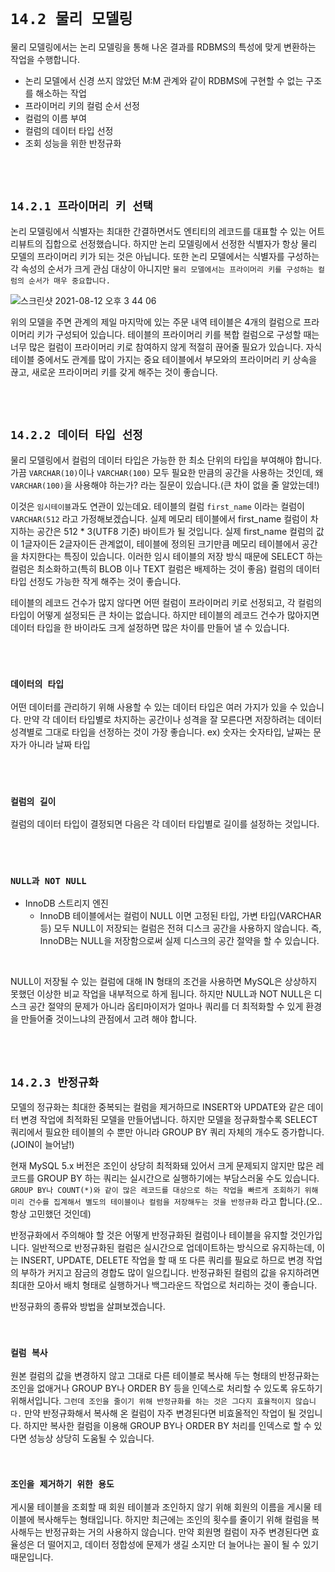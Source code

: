 # `14.2 물리 모델링`

물리 모델링에서는 논리 모델링을 통해 나온 결과를 RDBMS의 특성에 맞게 변환하는 작업을 수행합니다.

- 논리 모델에서 신경 쓰지 않았던 M:M 관계와 같이 RDBMS에 구현할 수 없는 구조를 해소하는 작업
- 프라이머리 키의 컬럼 순서 선정
- 컬럼의 이름 부여
- 컬럼의 데이터 타입 선정
- 조회 성능을 위한 반정규화

<br> <br>

## `14.2.1 프라이머리 키 선택`

논리 모델링에서 식별자는 최대한 간결하면서도 엔티티의 레코드를 대표할 수 있는 어트리뷰트의 집합으로 선정했습니다. 하지만 논리 모델링에서 선정한 식별자가 항상 물리 모델의 프라이머리 키가 되는 것은 아닙니다.
또한 논리 모델에서는 식별자를 구성하는 각 속성의 순서가 크게 관심 대상이 아니지만 `물리 모델에서는 프라이머리 키를 구성하는 컬럼의 순서가 매우 중요합니다.`

![스크린샷 2021-08-12 오후 3 44 06](https://user-images.githubusercontent.com/45676906/129150151-579ab850-66de-44e1-8924-4f53b7f29e83.png)

위의 모델을 주면 관계의 제일 마지막에 있는 주문 내역 테이블은 4개의 컬럼으로 프라이머리 키가 구성되어 있습니다. 테이블의 프라이머리 키를 복합 컬럼으로 구성할 때는 너무 많은 컬럼이 프라이머리 키로 참여하지 않게 적절히 끊어줄 필요가 있습니다.
자식 테이블 중에서도 관계를 많이 가지는 중요 테이블에서 부모와의 프라이머리 키 상속을 끊고, 새로운 프라이머리 키를 갖게 해주는 것이 좋습니다.

<br> <br>

## `14.2.2 데이터 타입 선정`

물리 모델링에서 컬럼의 데이터 타입은 가능한 한 최소 단위의 타입을 부여해야 합니다. 가끔 `VARCHAR(10)`이나 `VARCHAR(100)` 모두 필요한 만큼의 공간을 사용하는 것인데, 왜 `VARCHAR(100)`을 사용해야 하는가? 라는 질문이 있습니다.(큰 차이 없을 줄 알았는데!)

이것은 `임시테이블`과도 연관이 있는데요. 테이블의 컬럼 `first_name` 이라는 컬럼이 `VARCHAR(512` 라고 가정해보겠습니다. 실제 메모리 테이블에서 first_name 컬럼이 차지하는 공간은 512 * 3(UTF8 기준) 바이트가 될 것입니다. 실제 first_name 컬럼의 값이 1글자이든 2글자이든 관계없이, 테이블에 정의된 크기만큼 메모리 테이블에서 공간을 차지한다는 특징이 있습니다.
이러한 임시 테이블의 저장 방식 때문에 SELECT 하는 컬럼은 최소화하고(특히 BLOB 이나 TEXT 컬럼은 배제하는 것이 좋음) 컬럼의 데이터 타입 선정도 가능한 작게 해주는 것이 좋습니다.

테이블의 레코드 건수가 많지 않다면 어떤 컬럼이 프라이머리 키로 선정되고, 각 컬럼의 타입이 어떻게 설정되든 큰 차이는 없습니다. 하지만 테이블의 레코드 건수가 많아지면 데이터 타입을 한 바이라도 크게 설정하면 많은 차이를 만들어 낼 수 있습니다.

<br> <br>

### `데이터의 타입`

어떤 데이터를 관리하기 위해 사용할 수 있는 데이터 타입은 여러 가지가 있을 수 있습니다. 만약 각 데이터 타입별로 차지하는 공간이나 성격을 잘 모른다면 저장하려는 데이터 성격별로 그대로 타입을 선정하는 것이 가장 좋습니다.
ex) 숫자는 숫자타입, 날짜는 문자가 아니라 날짜 타입

<br> <br>

### `컬럼의 길이`

컬럼의 데이터 타입이 결정되면 다음은 각 데이터 타입별로 길이를 설정하는 것입니다. 

<br> <br>

### `NULL과 NOT NULL`

- InnoDB 스트리지 엔진
  - InnoDB 테이블에서는 컬럼이 NULL 이면 고정된 타입, 가변 타입(VARCHAR 등) 모두 NULL이 저장되는 컬럼은 전혀 디스크 공간을 사용하지 않습니다. 즉, InnoDB는 NULL을 저장함으로써 실제 디스크의 공간 절약을 할 수 있습니다.
  
<br>

NULL이 저장될 수 있는 컬럼에 대해 IN 형태의 조건을 사용하면 MySQL은 상상하지 못했던 이상한 비교 작업을 내부적으로 하게 됩니다. 
하지만 NULL과 NOT NULL은 디스크 공간 절약의 문제가 아니라 옵티마이저가 얼마나 쿼리를 더 최적화할 수 있게 환경을 만들어줄 것이느냐의 관점에서 고려 해야 합니다.

<br> <br>

## `14.2.3 반정규화`

모델의 정규화는 최대한 중복되는 컬럼을 제거하므로 INSERT와 UPDATE와 같은 데이터 변경 작업에 최적화된 모델을 만들어냅니다. 하지만 모델을 정규화할수록 SELECT 쿼리에서 필요한 테이블의 수 뿐만 아니라 GROUP BY 쿼리 자체의 개수도 증가합니다. (JOIN이 늘어남!)

현재 MySQL 5.x 버전은 조인이 상당히 최적화돼 있어서 크게 문제되지 않지만 많은 레코드를 GROUP BY 하는 쿼리는 실시간으로 실행하기에는 부담스러울 수도 있습니다. `GROUP BY나 COUNT(*)와 같이 많은 레코드를 대상으로 하는 작업을 빠르게 조회하기 위해 미리 건수를 집계해서 별도의 테이블이나 컬럼을 저장해두는 것을 반정규화` 라고 합니다.(오.. 항상 고민했던 것인데)

반정규화에서 주의해야 할 것은 어떻게 반정규화된 컬럼이나 테이블을 유지할 것인가입니다. 일반적으로 반정규화된 컬럼은 실시간으로 업데이트하는 방식으로 유지하는데, 이는 INSERT, UPDATE, DELETE 작업을 할 때 또 다른 쿼리를 필요로 하므로 변경 작업의 부하가 커지고 잠금의 경합도 많이 일으킵니다. 
반정규화된 컬럼의 값을 유지하려면 최대한 모아서 배치 형태로 실행하거나 백그라운드 작업으로 처리하는 것이 좋습니다.

반정규화의 종류와 방법을 살펴보겠습니다. 

<br> 

### `컬럼 복사`

원본 컬럼의 값을 변경하지 않고 그대로 다른 테이블로 복사해 두는 형태의 반정규화는 조인을 없애거나 GROUP BY나 ORDER BY 등을 인덱스로 처리할 수 있도록 유도하기 위해서입니다.
`그런데 조인을 줄이기 위해 반정규화를 하는 것은 그다지 효율적이지 않습니다.` 만약 반정규화해서 복사해 온 컬럼이 자주 변경된다면 비효올적인 작업이 될 것입니다. 하지만 복사한 컬럼을 이용해 GROUP BY나 ORDER BY 처리를 인덱스로 할 수 있다면 성능상 상당히 도움될 수 있습니다.

<br>

### `조인을 제거하기 위한 용도`

게시물 테이블을 조회할 때 회원 테이블과 조인하지 않기 위해 회원의 이름을 게시물 테이블에 복사해두는 형태입니다. 하지만 최근에는 조인의 횟수를 줄이기 위해 컬럼을 복사해두는 반정규화는 거의 사용하지 않습니다.
만약 회원명 컬럼이 자주 변경된다면 효율성은 더 떨어지고, 데이터 정합성에 문제가 생길 소지만 더 늘어나는 꼴이 될 수 있기 때문입니다.

